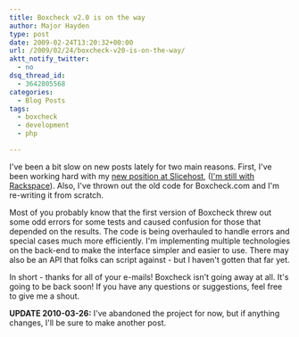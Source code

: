 ```yaml
---
title: Boxcheck v2.0 is on the way
author: Major Hayden
type: post
date: 2009-02-24T13:20:32+00:00
url: /2009/02/24/boxcheck-v20-is-on-the-way/
aktt_notify_twitter:
  - no
dsq_thread_id:
  - 3642805568
categories:
  - Blog Posts
tags:
  - boxcheck
  - development
  - php

---
```

I've been a bit slow on new posts lately for two main reasons. First, I've been working hard with my [new position at Slicehost][2], ([I'm still with Rackspace][3]). Also, I've thrown out the old code for Boxcheck.com and I'm re-writing it from scratch.

Most of you probably know that the first version of Boxcheck threw out some odd errors for some tests and caused confusion for those that depended on the results. The code is being overhauled to handle errors and special cases much more efficiently. I'm implementing multiple technologies on the back-end to make the interface simpler and easier to use. There may also be an API that folks can script against - but I haven't gotten that far yet.

In short - thanks for all of your e-mails! Boxcheck isn't going away at all. It's going to be back soon! If you have any questions or suggestions, feel free to give me a shout.

**UPDATE 2010-03-26:** I've abandoned the project for now, but if anything changes, I'll be sure to make another post.

 [1]: http://boxcheck.com/
 [2]: http://www.slicehost.com/articles/2009/2/23/it-s-getting-crowded-in-here
 [3]: http://www.slicehost.com/articles/2008/10/22/big-news-today
